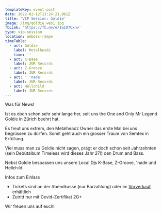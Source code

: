 ```yaml
---
templateKey: event-post
date: 2022-02-12T11:24:21.061Z
title: 'VIP Session: Goldie'
image: /img/goldie_web1.jpg
fbLink: 'https://fb.me/e/1wID7Cxnv'
type: vip-session
location: amboss-rampe
timeTable:
  - act: Goldie
    label: Metalheadz
    time: ''
  - act: K-Base
    label: JUR Records
  - act: Z-Groove
    label: JUR Records
  - act: '''nade'
    label: JUR Records
  - act: Hellchild
    label: JUR Records
---
```

Was für News!

Ist es doch schon sehr sehr lange her, seit uns the One and Only Mr Legend Goldie in Zürich beehrt hat.

Es freut uns extrem, den Metalheadz Owner das erste Mal bei uns begrüssen zu dürfen. Somit geht auch ein grosser Traum von Semtex in Erfüllung.

Viel muss man zu Goldie nicht sagen, prägt er doch schon seit Jahrzehnten  (sein Debütalbum Timeless wird dieses Jahr 27!) den Drum and Bass. 

Nebst Goldie bespassen uns unsere Local Djs K-Base, Z-Groove, 'nade und Hellchild.

Infos zum Einlass

* Tickets sind an der Abendkasse (nur Barzahlung) oder im [Vorverkauf](https://eventfrog.ch/de/p/party/electro/vip-session-w-goldie-6890236049680221619.html) erhältlich
* Zutritt nur mit Covid-Zertifikat 2G+

Wir freuen uns auf euch!
